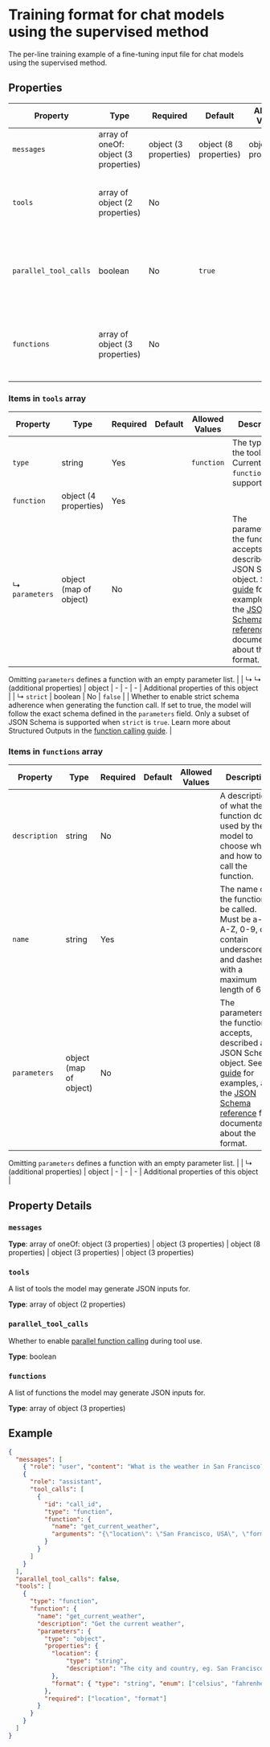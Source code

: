 # Training format for chat models using the supervised method

The per-line training example of a fine-tuning input file for chat models using the supervised method.

## Properties

| Property | Type | Required | Default | Allowed Values | Description |
| -------- | ---- | -------- | ------- | -------------- | ----------- |
| `messages` | array of oneOf: object (3 properties) | object (3 properties) | object (8 properties) | object (3 properties) | object (3 properties) | No |  |  |  |
| `tools` | array of object (2 properties) | No |  |  | A list of tools the model may generate JSON inputs for. |
| `parallel_tool_calls` | boolean | No | `true` |  | Whether to enable [parallel function calling](/docs/guides/function-calling#configuring-parallel-function-calling) during tool use. |
| `functions` | array of object (3 properties) | No |  |  | A list of functions the model may generate JSON inputs for. |


### Items in `tools` array

| Property | Type | Required | Default | Allowed Values | Description |
| -------- | ---- | -------- | ------- | -------------- | ----------- |
| `type` | string | Yes |  | `function` | The type of the tool. Currently, only `function` is supported. |
| `function` | object (4 properties) | Yes |  |  |  |
|   ↳ `parameters` | object (map of object) | No |  |  | The parameters the functions accepts, described as a JSON Schema object. See the [guide](/docs/guides/function-calling) for examples, and the [JSON Schema reference](https://json-schema.org/understanding-json-schema/) for documentation about the format. 

Omitting `parameters` defines a function with an empty parameter list. |
|   ↳   ↳ (additional properties) | object | - | - | - | Additional properties of this object |
|   ↳ `strict` | boolean | No | `false` |  | Whether to enable strict schema adherence when generating the function call. If set to true, the model will follow the exact schema defined in the `parameters` field. Only a subset of JSON Schema is supported when `strict` is `true`. Learn more about Structured Outputs in the [function calling guide](docs/guides/function-calling). |


### Items in `functions` array

| Property | Type | Required | Default | Allowed Values | Description |
| -------- | ---- | -------- | ------- | -------------- | ----------- |
| `description` | string | No |  |  | A description of what the function does, used by the model to choose when and how to call the function. |
| `name` | string | Yes |  |  | The name of the function to be called. Must be a-z, A-Z, 0-9, or contain underscores and dashes, with a maximum length of 64. |
| `parameters` | object (map of object) | No |  |  | The parameters the functions accepts, described as a JSON Schema object. See the [guide](/docs/guides/function-calling) for examples, and the [JSON Schema reference](https://json-schema.org/understanding-json-schema/) for documentation about the format. 

Omitting `parameters` defines a function with an empty parameter list. |
|   ↳ (additional properties) | object | - | - | - | Additional properties of this object |

## Property Details

### `messages`

**Type**: array of oneOf: object (3 properties) | object (3 properties) | object (8 properties) | object (3 properties) | object (3 properties)

### `tools`

A list of tools the model may generate JSON inputs for.

**Type**: array of object (2 properties)

### `parallel_tool_calls`

Whether to enable [parallel function calling](/docs/guides/function-calling#configuring-parallel-function-calling) during tool use.

**Type**: boolean

### `functions`

A list of functions the model may generate JSON inputs for.

**Type**: array of object (3 properties)

## Example

```json
{
  "messages": [
    { "role": "user", "content": "What is the weather in San Francisco?" },
    {
      "role": "assistant",
      "tool_calls": [
        {
          "id": "call_id",
          "type": "function",
          "function": {
            "name": "get_current_weather",
            "arguments": "{\"location\": \"San Francisco, USA\", \"format\": \"celsius\"}"
          }
        }
      ]
    }
  ],
  "parallel_tool_calls": false,
  "tools": [
    {
      "type": "function",
      "function": {
        "name": "get_current_weather",
        "description": "Get the current weather",
        "parameters": {
          "type": "object",
          "properties": {
            "location": {
                "type": "string",
                "description": "The city and country, eg. San Francisco, USA"
            },
            "format": { "type": "string", "enum": ["celsius", "fahrenheit"] }
          },
          "required": ["location", "format"]
        }
      }
    }
  ]
}

```

